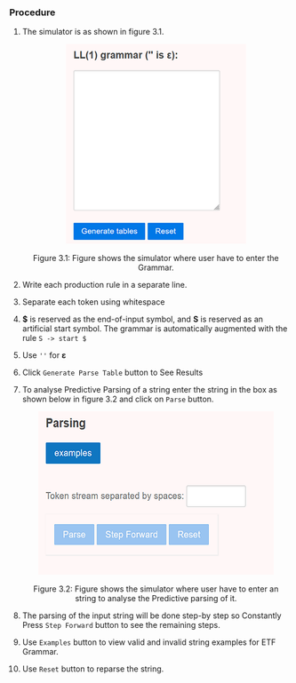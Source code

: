 ### Procedure

1) The simulator is as shown in figure 3.1.
   <center><img alt="input grammar" src="images/image_10.png"/><p>Figure 3.1: Figure shows the simulator where user have to enter the Grammar.</p></center>

2) Write each production rule in a separate line.

3) Separate each token using whitespace

4) **$** is reserved as the end-of-input symbol, and **S** is reserved as an artificial start symbol. The grammar is automatically augmented with the rule `S -> start $`

5) Use `''` for **ε**

6) Click `Generate Parse Table` button to See Results

7) To analyse Predictive Parsing of a string enter the string in the box as shown below in figure 3.2 and click on `Parse` button.
   <center><img src="images/image_11.png" alt="input parsing string" /><p>Figure 3.2: Figure shows the simulator where user have to enter an string to analyse the Predictive parsing of it.</p></center>

8) The parsing of the input string will be done step-by step so Constantly Press `Step Forward` button to see the remaining steps.

9) Use `Examples` button to view valid and invalid string examples for ETF Grammar.

10) Use `Reset` button to reparse the string.
